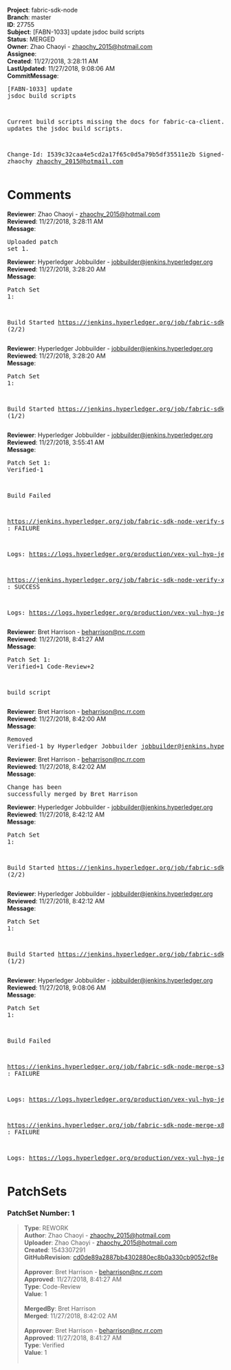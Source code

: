 <strong>Project</strong>: fabric-sdk-node<br><strong>Branch</strong>: master<br><strong>ID</strong>: 27755<br><strong>Subject</strong>: [FABN-1033] update jsdoc build scripts<br><strong>Status</strong>: MERGED<br><strong>Owner</strong>: Zhao Chaoyi - zhaochy_2015@hotmail.com<br><strong>Assignee</strong>:<br><strong>Created</strong>: 11/27/2018, 3:28:11 AM<br><strong>LastUpdated</strong>: 11/27/2018, 9:08:06 AM<br><strong>CommitMessage</strong>:<br><pre>[FABN-1033] update jsdoc build scripts

Current build scripts missing the docs for fabric-ca-client.
This CR updates the jsdoc build scripts.

Change-Id: I539c32caa4e5cd2a17f65c0d5a79b5df35511e2b
Signed-off-by: zhaochy <zhaochy_2015@hotmail.com>
</pre><h1>Comments</h1><strong>Reviewer</strong>: Zhao Chaoyi - zhaochy_2015@hotmail.com<br><strong>Reviewed</strong>: 11/27/2018, 3:28:11 AM<br><strong>Message</strong>: <pre>Uploaded patch set 1.</pre><strong>Reviewer</strong>: Hyperledger Jobbuilder - jobbuilder@jenkins.hyperledger.org<br><strong>Reviewed</strong>: 11/27/2018, 3:28:20 AM<br><strong>Message</strong>: <pre>Patch Set 1:

Build Started https://jenkins.hyperledger.org/job/fabric-sdk-node-verify-x86_64/1601/ (2/2)</pre><strong>Reviewer</strong>: Hyperledger Jobbuilder - jobbuilder@jenkins.hyperledger.org<br><strong>Reviewed</strong>: 11/27/2018, 3:28:20 AM<br><strong>Message</strong>: <pre>Patch Set 1:

Build Started https://jenkins.hyperledger.org/job/fabric-sdk-node-verify-s390x/237/ (1/2)</pre><strong>Reviewer</strong>: Hyperledger Jobbuilder - jobbuilder@jenkins.hyperledger.org<br><strong>Reviewed</strong>: 11/27/2018, 3:55:41 AM<br><strong>Message</strong>: <pre>Patch Set 1: Verified-1

Build Failed 

https://jenkins.hyperledger.org/job/fabric-sdk-node-verify-s390x/237/ : FAILURE

Logs: https://logs.hyperledger.org/production/vex-yul-hyp-jenkins-3/fabric-sdk-node-verify-s390x/237

https://jenkins.hyperledger.org/job/fabric-sdk-node-verify-x86_64/1601/ : SUCCESS

Logs: https://logs.hyperledger.org/production/vex-yul-hyp-jenkins-3/fabric-sdk-node-verify-x86_64/1601</pre><strong>Reviewer</strong>: Bret Harrison - beharrison@nc.rr.com<br><strong>Reviewed</strong>: 11/27/2018, 8:41:27 AM<br><strong>Message</strong>: <pre>Patch Set 1: Verified+1 Code-Review+2

build script</pre><strong>Reviewer</strong>: Bret Harrison - beharrison@nc.rr.com<br><strong>Reviewed</strong>: 11/27/2018, 8:42:00 AM<br><strong>Message</strong>: <pre>Removed Verified-1 by Hyperledger Jobbuilder <jobbuilder@jenkins.hyperledger.org>
</pre><strong>Reviewer</strong>: Bret Harrison - beharrison@nc.rr.com<br><strong>Reviewed</strong>: 11/27/2018, 8:42:02 AM<br><strong>Message</strong>: <pre>Change has been successfully merged by Bret Harrison</pre><strong>Reviewer</strong>: Hyperledger Jobbuilder - jobbuilder@jenkins.hyperledger.org<br><strong>Reviewed</strong>: 11/27/2018, 8:42:12 AM<br><strong>Message</strong>: <pre>Patch Set 1:

Build Started https://jenkins.hyperledger.org/job/fabric-sdk-node-merge-s390x/72/ (2/2)</pre><strong>Reviewer</strong>: Hyperledger Jobbuilder - jobbuilder@jenkins.hyperledger.org<br><strong>Reviewed</strong>: 11/27/2018, 8:42:12 AM<br><strong>Message</strong>: <pre>Patch Set 1:

Build Started https://jenkins.hyperledger.org/job/fabric-sdk-node-merge-x86_64/84/ (1/2)</pre><strong>Reviewer</strong>: Hyperledger Jobbuilder - jobbuilder@jenkins.hyperledger.org<br><strong>Reviewed</strong>: 11/27/2018, 9:08:06 AM<br><strong>Message</strong>: <pre>Patch Set 1:

Build Failed 

https://jenkins.hyperledger.org/job/fabric-sdk-node-merge-s390x/72/ : FAILURE

Logs: https://logs.hyperledger.org/production/vex-yul-hyp-jenkins-3/fabric-sdk-node-merge-s390x/72

https://jenkins.hyperledger.org/job/fabric-sdk-node-merge-x86_64/84/ : FAILURE

Logs: https://logs.hyperledger.org/production/vex-yul-hyp-jenkins-3/fabric-sdk-node-merge-x86_64/84</pre><h1>PatchSets</h1><h3>PatchSet Number: 1</h3><blockquote><strong>Type</strong>: REWORK<br><strong>Author</strong>: Zhao Chaoyi - zhaochy_2015@hotmail.com<br><strong>Uploader</strong>: Zhao Chaoyi - zhaochy_2015@hotmail.com<br><strong>Created</strong>: 1543307291<br><strong>GitHubRevision</strong>: [cd0de89a2887bb4302880ec8b0a330cb9052cf8e](https://github.com/hyperledger/fabric-sdk-node/commit/cd0de89a2887bb4302880ec8b0a330cb9052cf8e)<br><br><strong>Approver</strong>: Bret Harrison - beharrison@nc.rr.com<br><strong>Approved</strong>: 11/27/2018, 8:41:27 AM<br><strong>Type</strong>: Code-Review<br><strong>Value</strong>: 1<br><br><strong>MergedBy</strong>: Bret Harrison<br><strong>Merged</strong>: 11/27/2018, 8:42:02 AM<br><br><strong>Approver</strong>: Bret Harrison - beharrison@nc.rr.com<br><strong>Approved</strong>: 11/27/2018, 8:41:27 AM<br><strong>Type</strong>: Verified<br><strong>Value</strong>: 1<br><br></blockquote>